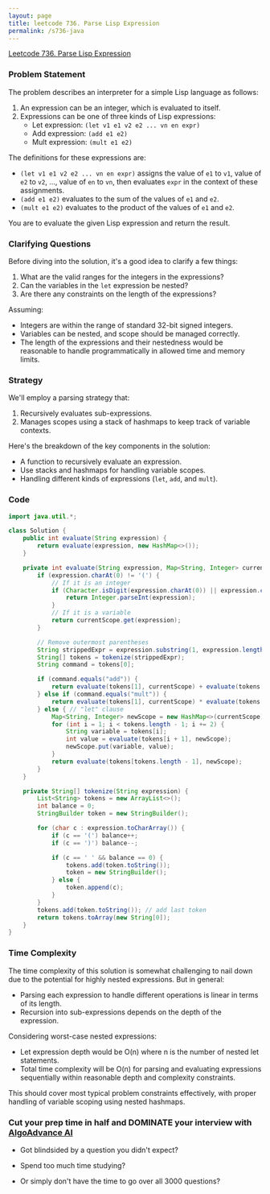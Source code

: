 ```yaml
---
layout: page
title: leetcode 736. Parse Lisp Expression
permalink: /s736-java
---
```

[Leetcode 736. Parse Lisp Expression](https://algoadvance.github.io/algoadvance/l736)
### Problem Statement

The problem describes an interpreter for a simple Lisp language as follows:

1. An expression can be an integer, which is evaluated to itself.
2. Expressions can be one of three kinds of Lisp expressions:
   - Let expression: `(let v1 e1 v2 e2 ... vn en expr)`
   - Add expression: `(add e1 e2)`
   - Mult expression: `(mult e1 e2)`

The definitions for these expressions are:
- `(let v1 e1 v2 e2 ... vn en expr)` assigns the value of `e1` to `v1`, value of `e2` to `v2`, ..., value of `en` to `vn`, then evaluates `expr` in the context of these assignments.
- `(add e1 e2)` evaluates to the sum of the values of `e1` and `e2`.
- `(mult e1 e2)` evaluates to the product of the values of `e1` and `e2`.

You are to evaluate the given Lisp expression and return the result.

### Clarifying Questions

Before diving into the solution, it's a good idea to clarify a few things:
1. What are the valid ranges for the integers in the expressions?
2. Can the variables in the `let` expression be nested?
3. Are there any constraints on the length of the expressions?

Assuming:
- Integers are within the range of standard 32-bit signed integers.
- Variables can be nested, and scope should be managed correctly.
- The length of the expressions and their nestedness would be reasonable to handle programmatically in allowed time and memory limits.

### Strategy

We'll employ a parsing strategy that:
1. Recursively evaluates sub-expressions.
2. Manages scopes using a stack of hashmaps to keep track of variable contexts.

Here's the breakdown of the key components in the solution:
- A function to recursively evaluate an expression.
- Use stacks and hashmaps for handling variable scopes.
- Handling different kinds of expressions (`let`, `add`, and `mult`).

### Code


```java
import java.util.*;

class Solution {
    public int evaluate(String expression) {
        return evaluate(expression, new HashMap<>());
    }

    private int evaluate(String expression, Map<String, Integer> currentScope) {
        if (expression.charAt(0) != '(') {
            // If it is an integer
            if (Character.isDigit(expression.charAt(0)) || expression.charAt(0) == '-') {
                return Integer.parseInt(expression);
            }
            // If it is a variable
            return currentScope.get(expression);
        }

        // Remove outermost parentheses
        String strippedExpr = expression.substring(1, expression.length() - 1);
        String[] tokens = tokenize(strippedExpr);
        String command = tokens[0];

        if (command.equals("add")) {
            return evaluate(tokens[1], currentScope) + evaluate(tokens[2], currentScope);
        } else if (command.equals("mult")) {
            return evaluate(tokens[1], currentScope) * evaluate(tokens[2], currentScope);
        } else { // "let" clause
            Map<String, Integer> newScope = new HashMap<>(currentScope);
            for (int i = 1; i < tokens.length - 1; i += 2) {
                String variable = tokens[i];
                int value = evaluate(tokens[i + 1], newScope);
                newScope.put(variable, value);
            }
            return evaluate(tokens[tokens.length - 1], newScope);
        }
    }

    private String[] tokenize(String expression) {
        List<String> tokens = new ArrayList<>();
        int balance = 0;
        StringBuilder token = new StringBuilder();

        for (char c : expression.toCharArray()) {
            if (c == '(') balance++;
            if (c == ')') balance--;

            if (c == ' ' && balance == 0) {
                tokens.add(token.toString());
                token = new StringBuilder();
            } else {
                token.append(c);
            }
        }
        tokens.add(token.toString()); // add last token
        return tokens.toArray(new String[0]);
    }
}

```

### Time Complexity

The time complexity of this solution is somewhat challenging to nail down due to the potential for highly nested expressions. But in general:
- Parsing each expression to handle different operations is linear in terms of its length.
- Recursion into sub-expressions depends on the depth of the expression.

Considering worst-case nested expressions:
- Let expression depth would be O(n) where n is the number of nested let statements.
- Total time complexity will be O(n) for parsing and evaluating expressions sequentially within reasonable depth and complexity constraints.

This should cover most typical problem constraints effectively, with proper handling of variable scoping using nested hashmaps.




### Cut your prep time in half and DOMINATE your interview with [AlgoAdvance AI](https://algoAdvance.com)

- Got blindsided by a question you didn't expect?

- Spend too much time studying?

- Or simply don't have the time to go over all 3000 questions?

